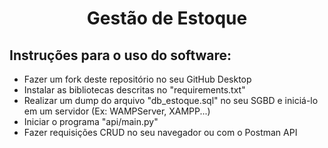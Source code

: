 <h1 align="center">Gestão de Estoque</h1>

<h2>Instruções para o uso do software:</h2>

- Fazer um fork deste repositório no seu GitHub Desktop
- Instalar as bibliotecas descritas no "requirements.txt"
- Realizar um dump do arquivo "db_estoque.sql" no seu SGBD e iniciá-lo em um servidor (Ex: WAMPServer, XAMPP...)
- Iniciar o programa "api/main.py"
- Fazer requisições CRUD no seu navegador ou com o Postman API
